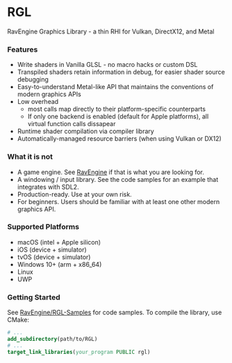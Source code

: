 # RGL
RavEngine Graphics Library - a thin RHI for Vulkan, DirectX12, and Metal

### Features
- Write shaders in Vanilla GLSL - no macro hacks or custom DSL
- Transpiled shaders retain information in debug, for easier shader source debugging
- Easy-to-understand Metal-like API that maintains the conventions of modern graphics APIs
- Low overhead
  - most calls map directly to their platform-specific counterparts
  - If only one backend is enabled (default for Apple platforms), all virtual function calls dissapear
- Runtime shader compilation via compiler library
- Automatically-managed resource barriers (when using Vulkan or DX12)

### What it is not
- A game engine. See [RavEngine](https://github.com/RavEngine/RavEngine) if that is what you are looking for.
- A windowing / input library. See the code samples for an example that integrates with SDL2.
- Production-ready. Use at your own risk.
- For beginners. Users should be familiar with at least one other modern graphics API. 

### Supported Platforms
- macOS (intel + Apple silicon)
- iOS (device + simulator)
- tvOS (device + simulator)
- Windows 10+ (arm + x86_64)
- Linux
- UWP

### Getting Started
See [RavEngine/RGL-Samples](https://github.com/RavEngine/RGL-Samples) for code samples. To compile the library, use CMake:
```cmake
# ...
add_subdirectory(path/to/RGL)
# ...
target_link_libraries(your_program PUBLIC rgl)

```
